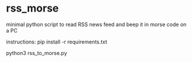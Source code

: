 # rss_morse
minimal python script to read RSS news feed and beep it in morse code on a PC

instructions: 
pip install -r requirements.txt

python3 rss_to_morse.py

